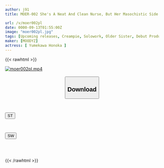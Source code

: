 ```yaml
---
author: j91
title: MOER-002 She's A Neat And Clean Nurse, But Her Masochistic Side Is So Sexy. Her Throat And Pussy Are Penetrated By A Huge Dick, Causing Her To Drool And Drip With Man Juice In This Shocking, Half-crazed AV Debut. Honoka Yumekawa

url: /v/moer002pl
date: 0000-09-13T01:55:00Z
image: "moer002pl.jpg"
tags: [Upcoming releases, Creampie, Solowork, Older Sister, Debut Production, Nasty, Hardcore, Facials, Deep Throating	]
maker: [MOODYZ]
actress: [ Yumekawa Honoka ]
---
```



{{< rawhtml >}}

<div class="video" data-videoid="pending_link.html">
    <a href="javascript:;">
        <img src="/v/moer002pl/moer002pl.jpg" width="WIDTH" height="HEIGHT" alt="moer002pl.mp4" loading="lazy">
    </a>
</div>

<script type="text/javascript" src="https://j91.asia/asset/on-demand-pend.js"></script>

<br>
  <link rel="stylesheet" href="https://j91.asia/asset/bs5.css">
  
  <center>
  <button class="btn btn-primary" type="button" data-bs-toggle="collapse" data-bs-target=".multi-collapse" aria-expanded="false" aria-controls="multiCollapseExample1 multiCollapseExample2"><h2>Download</h2></button></center>
</p>
<div class="row">
  <div class="col">
    <div class="collapse multi-collapse" id="multiCollapseExample1">
      <div class="card card-body">
	      	      <br>
<div class="buttons">  
<p><a href="https://j91.asia/pending_link.html" target="_blank"><button class="btn-hover color-3"><i class="fa fa-download"></i> ST</button></a></p></div>
    </div>
  </div>
</div>
  <div class="col">
    <div class="collapse multi-collapse" id="multiCollapseExample2">
      <div class="card card-body">
	      <br>
<div class="buttons">
<p><a href="https://j91.asia/pending_link.html" target="_blank"><button class="btn-hover color-2"><i class="fa fa-download"></i> SW</button></a></p></div>
<br><br>
      </div>
    </div>
  </div>
</div>

{{< /rawhtml >}}